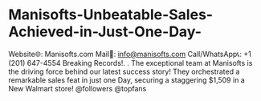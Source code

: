 # Manisofts-Unbeatable-Sales-Achieved-in-Just-One-Day-
Website🌐: Manisofts.com Mail📩: info@manisofts.com Call/WhatsApp📞: +1 (201) 647-4554 Breaking Records!. . The exceptional team at Manisofts is the driving force behind our latest success story!  They orchestrated a remarkable sales feat in just one Day, securing a staggering $1,509 in a New Walmart store! @followers @topfans
